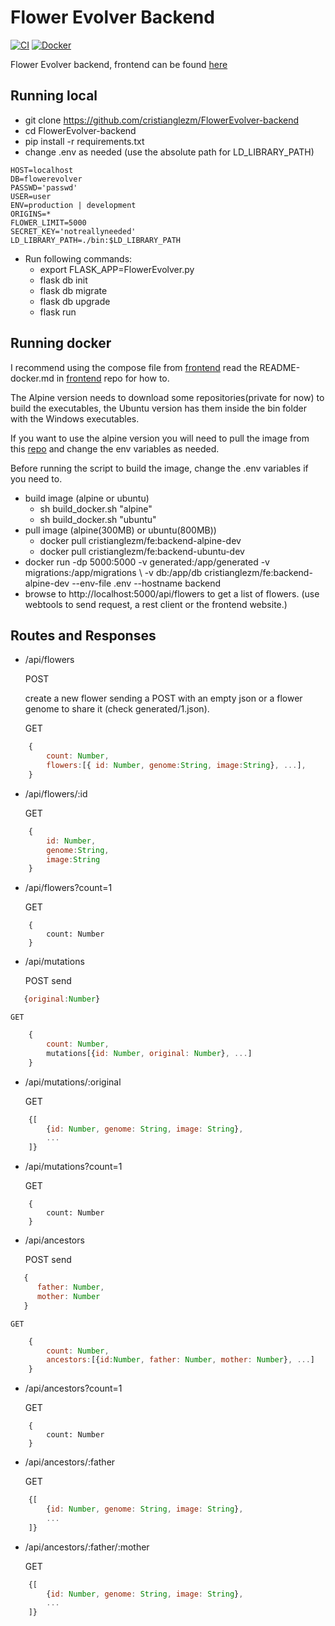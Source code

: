 # Flower Evolver Backend #

[![CI](https://github.com/cristianglezm/FlowerEvolver-backend/actions/workflows/ci.yml/badge.svg?branch=master)](https://github.com/cristianglezm/FlowerEvolver-backend/actions/workflows/ci.yml) [![Docker](https://github.com/cristianglezm/FlowerEvolver-backend/actions/workflows/docker.yml/badge.svg?branch=master)](https://github.com/cristianglezm/FlowerEvolver-backend/actions/workflows/docker.yml)

Flower Evolver backend, frontend can be found [here](https://github.com/cristianglezm/FlowerEvolver-frontend)

## Running local ##

* git clone https://github.com/cristianglezm/FlowerEvolver-backend
* cd FlowerEvolver-backend
* pip install -r requirements.txt
* change .env as needed (use the absolute path for LD_LIBRARY_PATH)

```
HOST=localhost
DB=flowerevolver
PASSWD='passwd'
USER=user
ENV=production | development
ORIGINS=*
FLOWER_LIMIT=5000
SECRET_KEY='notreallyneeded'
LD_LIBRARY_PATH=./bin:$LD_LIBRARY_PATH
```

* Run following commands:
    - export FLASK_APP=FlowerEvolver.py
    - flask db init
    - flask db migrate
    - flask db upgrade
    - flask run

## Running docker ##

I recommend using the compose file from [frontend](https://github.com/cristianglezm/FlowerEvolver-frontend.git)
read the README-docker.md in [frontend](https://github.com/cristianglezm/FlowerEvolver-frontend.git) repo for how to.

The Alpine version needs to download some repositories(private for now) to build the executables,
the Ubuntu version has them inside the bin folder with the Windows executables.

If you want to use the alpine version you will need to pull the image from this 
[repo](https://hub.docker.com/repository/docker/cristianglezm/fe) and change the env variables as needed.

Before running the script to build the image, change the .env variables if you need to.

* build image (alpine or ubuntu)
    * sh build_docker.sh "alpine"
    * sh build_docker.sh "ubuntu"
* pull image (alpine(300MB) or ubuntu(800MB))
    * docker pull cristianglezm/fe:backend-alpine-dev
    * docker pull cristianglezm/fe:backend-ubuntu-dev
* docker run -dp 5000:5000 -v generated:/app/generated -v migrations:/app/migrations \ 
    -v db:/app/db cristianglezm/fe:backend-alpine-dev --env-file .env --hostname backend
* browse to http://localhost:5000/api/flowers to get a list of flowers.
    (use webtools to send request, a rest client or the frontend website.)

## Routes and Responses ##

* /api/flowers

     POST 

     create a new flower sending a POST with an empty json
     or a flower genome to share it (check generated/1.json).

     GET

```javascript
    {
        count: Number,
        flowers:[{ id: Number, genome:String, image:String}, ...],
    }
```

* /api/flowers/:id

    GET

```javascript
    {
        id: Number, 
        genome:String, 
        image:String
    }
```
* /api/flowers?count=1

    GET

```javasript
    {
        count: Number
    }
```

* /api/mutations

    POST send

```javascript
   {original:Number}
```
    GET

```javascript
    {
        count: Number,
        mutations[{id: Number, original: Number}, ...]
    }
```
* /api/mutations/:original

    GET

```javascript
    {[
        {id: Number, genome: String, image: String},
        ...
    ]}
```
* /api/mutations?count=1

    GET

```javasript
    {
        count: Number
    }
```

* /api/ancestors

    POST send

```javascript
   {
      father: Number,
      mother: Number
   }
```
    GET

```javascript
    {
        count: Number,
        ancestors:[{id:Number, father: Number, mother: Number}, ...]
    }
```

* /api/ancestors?count=1

    GET

```javasript
    {
        count: Number
    }
```

* /api/ancestors/:father

    GET

```javascript
    {[
        {id: Number, genome: String, image: String},
        ...
    ]}
```
* /api/ancestors/:father/:mother

    GET

```javascript
    {[
        {id: Number, genome: String, image: String},
        ...
    ]}
```
